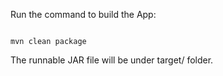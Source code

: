 Run the command to build the App:

```

mvn clean package

```

The runnable JAR file will be under target/ folder.



